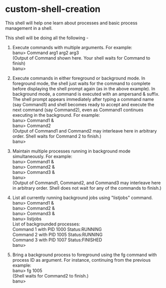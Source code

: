# custom-shell-creation
This shell will help one learn about processes and basic process management in a shell.

This shell will be doing all the following -

1. Execute commands with multiple arguments. For example:  
	banu> Command arg1 arg2 arg3  
    (Output of Command shown here. Your shell waits for Command to finish)  
    banu>  
	
2. Execute commands in either foreground or background mode. In foreground mode, the shell just waits for the command to complete before displaying the shell prompt again (as in the above example). In background mode, a command is executed with an ampersand & suffix. The shell prompt appears immediately after typing a command name (say Command1) and shell becomes ready to accept and execute the next command (say Command2), even as Command1 continues executing in the background. For example:  
		banu> Command1 &  
		banu> Command2  
		(Output of Command1 and Command2 may interleave here in arbitrary order. Shell waits for Command 2 to finish.)  
		banu>  
		
3. Maintain multiple processes running in background mode simultaneously. For example:  
		banu> Command1 &  
		banu> Command2 &  
		banu> Command3 &  
		banu>   
		(Output of Command1, Command2, and Command3 may interleave here in arbitrary order. Shell does not wait for any of the commands to finish.)  

		
4. List all currently running background jobs using "listjobs" command.  
		banu> Command1 &  
		banu> Command2 &  
		banu> Command3 &  
		banu> listjobs  
		List of backgrounded processes:  
		Command 1 with PID 1000 Status:RUNNING  
		Command 2 with PID 1005 Status:RUNNING  
		Command 3 with PID 1007 Status:FINISHED  
		banu>  
		
5. Bring a background process to foreground using the fg command with process ID as argument. For instance, continuing from the previous example:  
		banu> fg 1005  
		(Shell waits for Command2 to finish.)  
		banu>  